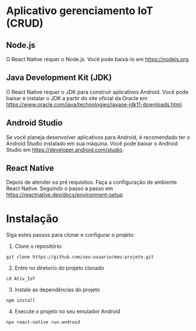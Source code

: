<!DOCTYPE html>
<html>
<head>
</head>
<body>
  <h1>Aplicativo gerenciamento IoT (CRUD)</h1>

  <h2>Node.js</h2>
  <p>O React Native requer o Node.js. Você pode baixá-lo em <a href="https://nodejs.org">https://nodejs.org</a>.</p>

  <h2>Java Development Kit (JDK)</h2>
  <p>O React Native requer o JDK para construir aplicativos Android. Você pode baixar e instalar o JDK a partir do site oficial da Oracle em <a href="https://www.oracle.com/java/technologies/javase-jdk11-downloads.html">https://www.oracle.com/java/technologies/javase-jdk11-downloads.html</a>.</p>

  <h2>Android Studio</h2>
  <p>Se você planeja desenvolver aplicativos para Android, é recomendado ter o Android Studio instalado em sua máquina. Você pode baixar o Android Studio em <a href="https://developer.android.com/studio">https://developer.android.com/studio</a>.</p>
<h2>React Native</h2>
  <p>Depois de atender os pré requisitos. Faça a configuração de ambiente React Native. Seguindo o passo a passo em <a href="https://reactnative.dev/docs/environment-setup">https://reactnative.dev/docs/environment-setup</a></p>
  <h1>Instalação</h1>

Siga estes passos para clonar e configurar o projeto:

1. Clone o repositório:

```shell
git clone https://github.com/seu-usuario/meu-projeto.git
```
 
2. Entre no diretorio do projeto clonado
```shell 
cd Ativ_IoT
```
  
3. Instale as dependências do projeto
```shell
npm install
```
  
4. Execute o projeto no seu emulador Android
```shell
npx react-native run-android
```

</body>
</html>
